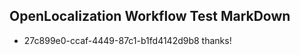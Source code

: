 ## OpenLocalization Workflow Test MarkDown
* 27c899e0-ccaf-4449-87c1-b1fd4142d9b8 thanks!

<!--HONumber=Aug16_HO3-->


